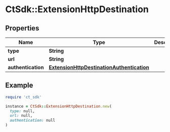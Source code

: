 # CtSdk::ExtensionHttpDestination

## Properties

| Name | Type | Description | Notes |
| ---- | ---- | ----------- | ----- |
| **type** | **String** |  |  |
| **url** | **String** |  | [optional] |
| **authentication** | [**ExtensionHttpDestinationAuthentication**](ExtensionHttpDestinationAuthentication.md) |  | [optional] |

## Example

```ruby
require 'ct_sdk'

instance = CtSdk::ExtensionHttpDestination.new(
  type: null,
  url: null,
  authentication: null
)
```

